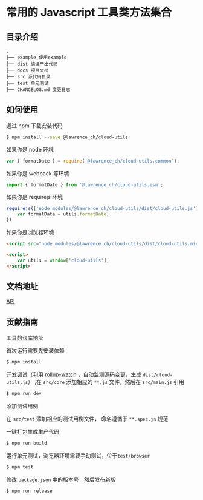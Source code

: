 # 常用的 Javascript 工具类方法集合

## 目录介绍

```
.
├── example 使用example
├── dist 编译产出代码
├── docs 项目文档
├── src 源代码目录
├── test 单元测试
├── CHANGELOG.md 变更日志
```

## 如何使用
通过 npm 下载安装代码

```bash
$ npm install --save @lawrence_ch/cloud-utils
```

如果你是 node 环境

```js
var { formatDate } = require('@lawrence_ch/cloud-utils.common');
```

如果你是 webpack 等环境

```js
import { formatDate } from '@lawrence_ch/cloud-utils.esm';
```

如果你是 requirejs 环境

```js
requirejs(['node_modules/@lawrence_ch/cloud-utils/dist/cloud-utils.js'], function (utils) {
    var formatDate = utils.formatDate;
})
```

如果你是浏览器环境

```html
<script src="node_modules/@lawrence_ch/cloud-utils/dist/cloud-utils.min.js"></script>

<script>
    var utils = window['cloud-utils'];
</script>
```

## 文档地址
[API](https://lawrence998.github.io/cloud-utils/)

## 贡献指南
[工具的仓库地址](https://github.com/lawrence998/cloud-utils)

首次运行需要先安装依赖

```bash
$ npm install
```
开发调试（利用 [rollup-watch](https://github.com/rollup/rollup-watch) ，自动监测源码变更，生成 `dist/cloud-utils.js`）
,在 `src/core` 添加相应的 `**.js` 文件，然后在 `src/main.js` 引用

```bash
$ npm run dev
```

添加测试用例

在 `src/test` 添加相应的测试用例文件， 命名遵循于 `**.spec.js` 规范

一键打包生成生产代码

```bash
$ npm run build
```

运行单元测试，浏览器环境需要手动测试，位于`test/browser`

```bash
$ npm test
```

修改 `package.json` 中的版本号，然后发布新版

```bash
$ npm run release
```
